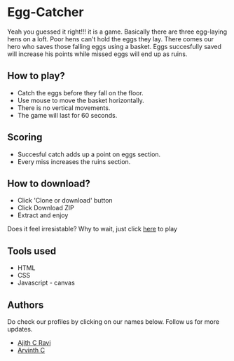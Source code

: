 # Egg-Catcher
Yeah you guessed it right!!! it is a game. Basically there are three egg-laying hens on a loft. Poor hens can't hold the eggs they lay. There comes our hero who saves those falling eggs using a basket. Eggs succesfully saved will increase his points while missed eggs will end up as ruins.

## How to play?
* Catch the eggs before they fall on the floor.
* Use mouse to move the basket horizontally.
* There is no vertical movements.
* The game will last for 60 seconds.

## Scoring
* Succesful catch adds up a point on eggs section.
* Every miss increases the ruins section.

## How to download?
* Click 'Clone or download' button
* Click Download ZIP
* Extract and enjoy

Does it feel irresistable? Why to wait, just click [here](https://arvinthc3000.github.io/Egg-Catcher/) to play

## Tools used
* HTML    
* CSS    
* Javascript - canvas

## Authors
Do check our profiles by clicking on our names below.
Follow us for more updates.
* [Ajith C Ravi](https://github.com/ajithcravi)
* [Arvinth C](https://github.com/ArvinthC3000)
